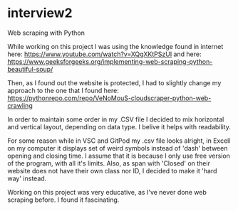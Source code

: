 # interview2
Web scraping with Python

While working on this project I was using the knowledge found in internet here: https://www.youtube.com/watch?v=XQgXKtPSzUI and here: https://www.geeksforgeeks.org/implementing-web-scraping-python-beautiful-soup/

Then, as I found out the website is protected, I had to slightly change my approach to the one that I found here: https://pythonrepo.com/repo/VeNoMouS-cloudscraper-python-web-crawling

In order to maintain some order in my .CSV file I decided to mix horizontal and vertical layout, depending on data type. I belive it helps with readability.

For some reason while in VSC and GitPod my .csv file looks alright, in Excell on my computer it displays set of weird symbols instead of 'dash' between opening and closing time. I assume that it is because I only use free version of the program, with all it's limits.
Also, as span with 'Closed' on their website does not have their own class nor ID, I decided to make it 'hard way' instead.

Working on this project was very educative, as I've never done web scraping before.
I found it fascinating.

